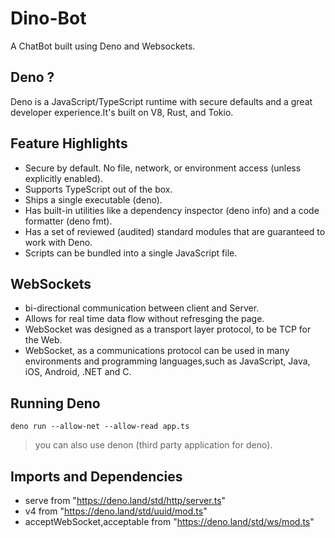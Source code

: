 # Dino-Bot
A ChatBot built using Deno and Websockets.

## Deno ?
<p>Deno is a JavaScript/TypeScript runtime with secure defaults and a great developer experience.It's built on V8, Rust, and Tokio.</p>

## Feature Highlights

   - Secure by default. No file, network, or environment access (unless explicitly enabled).
   - Supports TypeScript out of the box.
   - Ships a single executable (deno).
   - Has built-in utilities like a dependency inspector (deno info) and a code formatter (deno fmt).
   - Has a set of reviewed (audited) standard modules that are guaranteed to work with Deno.
   - Scripts can be bundled into a single JavaScript file.


## WebSockets

   - bi-directional communication between client and Server.
   - Allows for real time data flow without refresging the page.
   - WebSocket was designed as a transport layer protocol, to be TCP for the Web.
   - WebSocket, as a communications protocol can be used in many environments and programming languages,such as JavaScript, Java, iOS, Android, .NET and C.

## Running Deno

   `deno run --allow-net --allow-read app.ts`

   > you can also use denon (third party application for deno).
   
## Imports and Dependencies
   - serve  from "https://deno.land/std/http/server.ts"
   - v4     from "https://deno.land/std/uuid/mod.ts"
   - acceptWebSocket,acceptable from "https://deno.land/std/ws/mod.ts"